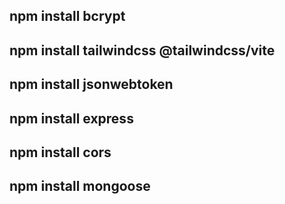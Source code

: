 ## npm install bcrypt
## npm install tailwindcss @tailwindcss/vite
## npm install jsonwebtoken
## npm install express
## npm install cors
## npm install mongoose

<!-- 
200 - default
201 - creation 
411 - unusual
400 - invalid inputs
500 - server error -->